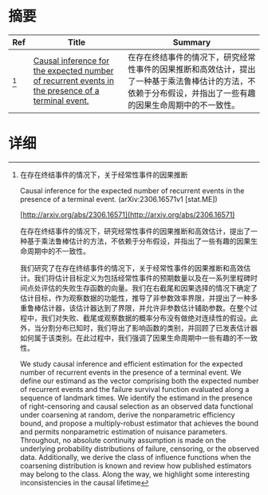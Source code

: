 # 摘要

| Ref | Title | Summary |
| --- | --- | --- |
| [^1] | [Causal inference for the expected number of recurrent events in the presence of a terminal event.](http://arxiv.org/abs/2306.16571) | 在存在终结事件的情况下，研究经常性事件的因果推断和高效估计，提出了一种基于乘法鲁棒估计的方法，不依赖于分布假设，并指出了一些有趣的因果生命周期中的不一致性。 |

# 详细

[^1]: 在存在终结事件的情况下，关于经常性事件的因果推断

    Causal inference for the expected number of recurrent events in the presence of a terminal event. (arXiv:2306.16571v1 [stat.ME])

    [http://arxiv.org/abs/2306.16571](http://arxiv.org/abs/2306.16571)

    在存在终结事件的情况下，研究经常性事件的因果推断和高效估计，提出了一种基于乘法鲁棒估计的方法，不依赖于分布假设，并指出了一些有趣的因果生命周期中的不一致性。

    

    我们研究了在存在终结事件的情况下，关于经常性事件的因果推断和高效估计。我们将估计目标定义为包括经常性事件的预期数量以及在一系列里程碑时间点处评估的失败生存函数的向量。我们在右截尾和因果选择的情况下确定了估计目标，作为观察数据的功能性，推导了非参数效率界限，并提出了一种多重鲁棒估计器，该估计器达到了界限，并允许非参数估计辅助参数。在整个过程中，我们对失败、截尾或观察数据的概率分布没有做绝对连续性的假设。此外，当分割分布已知时，我们导出了影响函数的类别，并回顾了已发表估计器如何属于该类别。在此过程中，我们强调了因果生命周期中一些有趣的不一致性。

    We study causal inference and efficient estimation for the expected number of recurrent events in the presence of a terminal event. We define our estimand as the vector comprising both the expected number of recurrent events and the failure survival function evaluated along a sequence of landmark times. We identify the estimand in the presence of right-censoring and causal selection as an observed data functional under coarsening at random, derive the nonparametric efficiency bound, and propose a multiply-robust estimator that achieves the bound and permits nonparametric estimation of nuisance parameters. Throughout, no absolute continuity assumption is made on the underlying probability distributions of failure, censoring, or the observed data. Additionally, we derive the class of influence functions when the coarsening distribution is known and review how published estimators may belong to the class. Along the way, we highlight some interesting inconsistencies in the causal lifetime 
    

